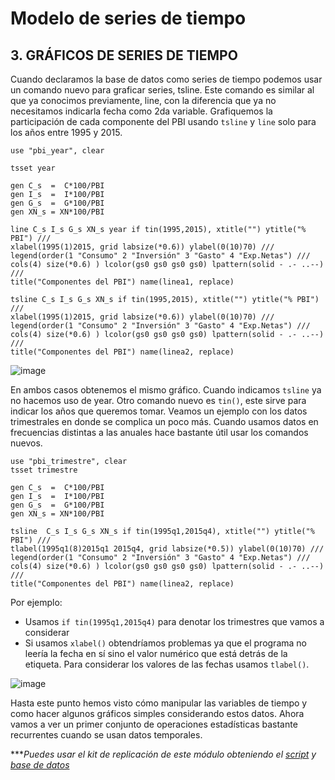 # Modelo de series de tiempo

## 3.  GRÁFICOS DE SERIES DE TIEMPO

Cuando declaramos la base de datos como series de tiempo podemos usar un comando nuevo para graficar series, tsline. Este comando es similar al que ya conocimos previamente, line, con la diferencia que ya no necesitamos indicarla fecha como 2da variable. Grafiquemos la participación de cada componente del PBI usando `tsline` y `line` solo para los años entre 1995 y 2015.

```
use "pbi_year", clear

tsset year

gen C_s  =  C*100/PBI
gen I_s  =  I*100/PBI
gen G_s  =  G*100/PBI
gen XN_s = XN*100/PBI

line C_s I_s G_s XN_s year if tin(1995,2015), xtitle("") ytitle("% PBI") ///
xlabel(1995(1)2015, grid labsize(*0.6)) ylabel(0(10)70) ///
legend(order(1 "Consumo" 2 "Inversión" 3 "Gasto" 4 "Exp.Netas") ///
cols(4) size(*0.6) ) lcolor(gs0 gs0 gs0 gs0) lpattern(solid - .- ..--) ///
title("Componentes del PBI") name(linea1, replace)

tsline C_s I_s G_s XN_s if tin(1995,2015), xtitle("") ytitle("% PBI") ///
xlabel(1995(1)2015, grid labsize(*0.6)) ylabel(0(10)70) ///
legend(order(1 "Consumo" 2 "Inversión" 3 "Gasto" 4 "Exp.Netas") ///
cols(4) size(*0.6) ) lcolor(gs0 gs0 gs0 gs0) lpattern(solid - .- ..--) ///
title("Componentes del PBI") name(linea2, replace)
```

![image](https://user-images.githubusercontent.com/106888200/224386617-b38e9cb1-7c1a-48be-9e53-665e9919b5ba.png)

En ambos casos obtenemos el mismo gráfico. Cuando indicamos `tsline` ya no hacemos uso de year. Otro comando nuevo es `tin()`, este sirve para indicar los años que queremos tomar. Veamos un ejemplo con los datos trimestrales en donde se complica un poco más.
Cuando usamos datos en frecuencias distintas a las anuales hace bastante útil usar los comandos nuevos.

```
use "pbi_trimestre", clear
tsset trimestre

gen C_s  =  C*100/PBI
gen I_s  =  I*100/PBI
gen G_s  =  G*100/PBI
gen XN_s = XN*100/PBI

tsline  C_s I_s G_s XN_s if tin(1995q1,2015q4), xtitle("") ytitle("% PBI") ///
tlabel(1995q1(8)2015q1 2015q4, grid labsize(*0.5)) ylabel(0(10)70) ///
legend(order(1 "Consumo" 2 "Inversión" 3 "Gasto" 4 "Exp.Netas") ///
cols(4) size(*0.6) ) lcolor(gs0 gs0 gs0 gs0) lpattern(solid - .- ..--) ///
title("Componentes del PBI") name(linea2, replace)

```

Por ejemplo:
- Usamos `if tin(1995q1,2015q4)` para denotar los trimestres que vamos a considerar 
- Si usamos `xlabel()` obtendríamos problemas ya que el programa no leería la fecha en sí sino el valor numérico que está detrás de la etiqueta. Para considerar los valores de las fechas usamos `tlabel()`.

![image](https://user-images.githubusercontent.com/106888200/224386821-e4e356f4-a69b-4bf6-93f8-895ef677ffe8.png)

Hasta este punto hemos visto cómo manipular las variables de tiempo y como hacer algunos gráficos simples considerando estos datos. Ahora vamos a ver un primer conjunto de operaciones estadísticas bastante recurrentes cuando se usan datos temporales.

****Puedes usar el kit de replicación de este módulo obteniendo el [script](https://github.com/EconPUCP/Stata/blob/main/_An%C3%A1lisis/Scripts/Modelos%20de%20Series%20de%20tiempo/3_gr%C3%A1ficos_serie_de_tiempo.do "script") y [base de datos](https://github.com/EconPUCP/Stata/tree/main/_An%C3%A1lisis/Data/Modelos%20de%20Series%20de%20tiempo "base de datos")*
 
